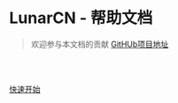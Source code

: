 # LunarCN - 帮助文档
> 欢迎参与本文档的贡献
[GitHUb项目地址](https://github.com/muskf/docs)
<br>

<span id="busuanzi_container_site_pv" style='display:none'>
    👀 本站总访问量：<span id="busuanzi_value_site_pv"></span> 次
</span>
<span id="busuanzi_container_site_uv" style='display:none'>
    | 🚴‍♂️ 本站总访客数：<span id="busuanzi_value_site_uv"></span> 人
</span>

<br>

[快速开始](/README.md)